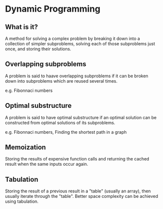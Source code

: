 # Dynamic Programming

## What is it?
A method for solving a complex problem by breaking it down into a collection of simpler subproblems, solving each of those subproblems just once, and storing their solutions.

## Overlapping subproblems
A problem is said to haave overlapping subproblems if it can be broken down into subproblems which are reused several times.

e.g. Fibonnaci numbers

## Optimal substructure
A problem is said to have optimal substructure if an optimal solution can be constructed from optimal solutions of its subproblems.

e.g. Fibonnaci numbers, Finding the shortest path in a graph

## Memoization
Storing the results of expensive function calls and returning the cached result when the same inputs occur again.

## Tabulation
Storing the result of a previous result in a "table" (usually an array), then usually iterate through the "table". Better space complexity can be achieved using tabulation.